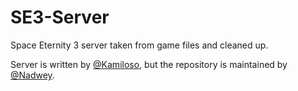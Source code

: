 # SE3-Server

Space Eternity 3 server taken from game files and cleaned up.

Server is written by [@Kamiloso](https://github.com/Kamiloso), but the repository is maintained by [@Nadwey](https://github.com/Nadwey).
